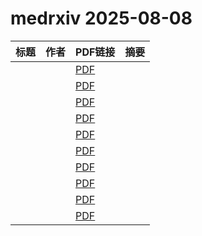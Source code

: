 # medrxiv 2025-08-08

| 标题 | 作者 | PDF链接 |  摘要 |
|------|------|--------|------|
|  |  | [PDF](https://doi.org/10.1101/2024.09.18.24313868) |  |
|  |  | [PDF](https://doi.org/10.1101/2024.11.11.24317112) |  |
|  |  | [PDF](https://doi.org/10.1101/2025.01.27.25321205) |  |
|  |  | [PDF](https://doi.org/10.1101/2025.03.30.25324761) |  |
|  |  | [PDF](https://doi.org/10.1101/2025.04.09.25325458) |  |
|  |  | [PDF](https://doi.org/10.1101/2025.04.29.25326627) |  |
|  |  | [PDF](https://doi.org/10.1101/2025.07.12.25331445) |  |
|  |  | [PDF](https://doi.org/10.1101/2025.07.12.25331446) |  |
|  |  | [PDF](https://doi.org/10.1101/2025.07.22.24308163) |  |
|  |  | [PDF](https://doi.org/10.1101/2025.08.01.25332834) |  |
